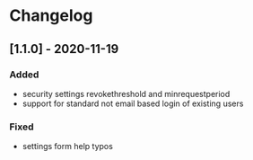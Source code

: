 # Changelog

## [1.1.0] - 2020-11-19

### Added

- security settings revokethreshold and minrequestperiod
- support for standard not email based login of existing users

### Fixed

- settings form help typos 
